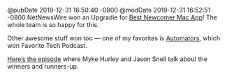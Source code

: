 @pubDate 2019-12-31 16:50:40 -0800
@modDate 2019-12-31 16:52:51 -0800
NetNewsWire won an Upgradie for [Best Newcomer Mac App](https://upgradies.com/year/2019)! The whole team is so happy for this.

Other awesome stuff won too — one of my favorites is [Automators](https://www.relay.fm/automators), which won Favorite Tech Podcast.

[Here’s the episode](https://www.relay.fm/upgrade/278) where Myke Hurley and Jason Snell talk about the winners and runners-up.
